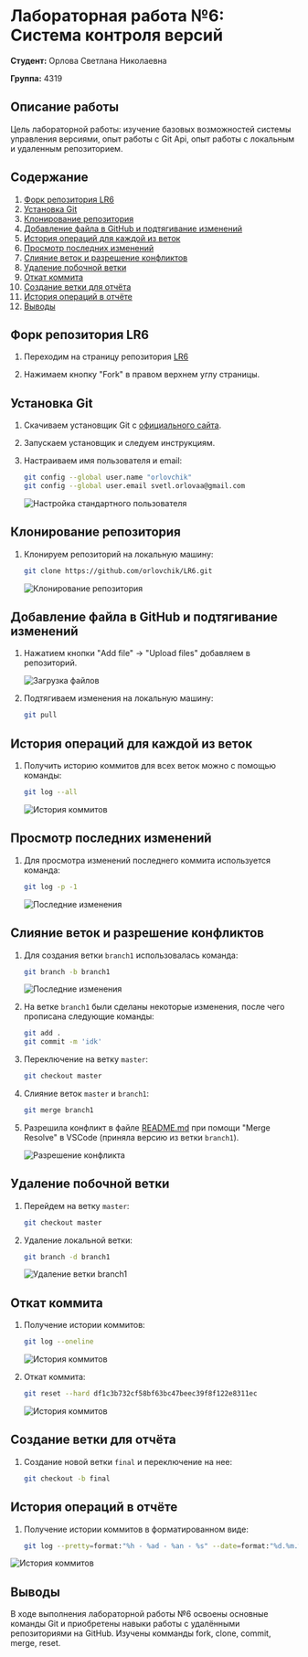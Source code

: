# Лабораторная работа №6: Система контроля версий

**Студент:** Орлова Светлана Николаевна

**Группа:** 4319

## Описание работы

Цель лабораторной работы: изучение базовых возможностей системы управления версиями, опыт работы с Git Api, опыт работы с локальным и удаленным репозиторием.

## Содержание

1. [Форк репозитория LR6](#форк-репозитория-lr6)
2. [Установка Git](#установка-git)
3. [Клонирование репозитория](#клонирование-репозитория)
4. [Добавление файла в GitHub и подтягивание изменений](#добавление-файла-в-github-и-подтягивание-изменений)
5. [История операций для каждой из веток](#история-операций-для-каждой-из-веток)
6. [Просмотр последних изменений](#просмотр-последних-изменений)
7. [Слияние веток и разрешение конфликтов](#слияние-веток-и-разрешение-конфликтов)
8. [Удаление побочной ветки](#удаление-побочной-ветки)
9. [Откат коммита](#откат-коммита)
10. [Создание ветки для отчёта](#создание-ветки-для-отчёта)
11. [История операций в отчёте](#история-операций-в-отчёте)
12. [Выводы](#выводы)

## Форк репозитория LR6

1. Переходим на страницу репозитория [LR6](https://github.com/Kurtyanik/LR6)

2. Нажимаем кнопку "Fork" в правом верхнем углу страницы.

## Установка Git

1. Скачиваем установщик Git с [официального сайта](https://git-scm.com/).

2. Запускаем установщик и следуем инструкциям.

3. Настраиваем имя пользователя и email:

    ```bash
    git config --global user.name "orlovchik"
    git config --global user.email svetl.orlovaa@gmail.com
    ```

    ![Настройка стандартного пользователя](img/set_up_git_config.png)

## Клонирование репозитория

1. Клонируем репозиторий на локальную машину:

    ```bash
    git clone https://github.com/orlovchik/LR6.git
    ```

    ![Клонирование репозитория](img/git_clone.png)

## Добавление файла в GitHub и подтягивание изменений

1. Нажатием кнопки "Add file" -> "Upload files" добавляем  в репозиторий.

    ![Загрузка файлов](img/upload_file.png)

2. Подтягиваем изменения на локальную машину:

    ```bash
    git pull
    ```

## История операций для каждой из веток

1. Получить историю коммитов для всех веток можно с помощью команды:

    ```bash
    git log --all
    ```

    ![История коммитов](img/git_log.png)

## Просмотр последних изменений

1. Для просмотра изменений последнего коммита используется команда:

    ```bash
    git log -p -1
    ```

    ![Последние изменения](img/git_latest_commit.png)

## Слияние веток и разрешение конфликтов

1. Для создания ветки `branch1` использовалась команда:

    ```bash
    git branch -b branch1
    ```

    ![Последние изменения](img/branch1.png)

2. На ветке `branch1` были сделаны некоторые изменения, после чего прописана следующие команды:

    ```bash
    git add .
    git commit -m 'idk'
    ```

3. Переключение на ветку `master`:

    ```bash
    git checkout master
    ```

4. Слияние веток `master` и `branch1`:

    ```bash
    git merge branch1
    ```

5. Разрешила конфликт в файле [README.md](README.md) при помощи "Merge Resolve" в VSCode (приняла версию из ветки `branch1`).

    ![Разрешение конфликта](img/resolve_merge.png)

## Удаление побочной ветки

1. Перейдем на ветку `master`:

    ```bash
    git checkout master
    ```

2. Удаление локальной ветки:

    ```bash
    git branch -d branch1
    ```

    ![Удаление ветки `branch1`](img/delete_branch.png)

## Откат коммита

1. Получение истории коммитов:

    ```bash
    git log --oneline
    ```

    ![История коммитов](img/git_log_for_reset.png)

2. Откат коммита:

    ```bash
    git reset --hard df1c3b732cf58bf63bc47beec39f8f122e8311ec
    ```

    ![История коммитов](img/git_reset.png)

## Создание ветки для отчёта

1. Создание новой ветки `final` и переключение на нее:

    ```bash
    git checkout -b final
    ```

## История операций в отчёте

1. Получение истории коммитов в форматированном виде:

    ```bash
    git log --pretty=format:"%h - %ad - %an - %s" --date=format:"%d.%m.%Y %H:%M:%S"
    ```

![История коммитов](img/git_history.png)

## Выводы

В ходе выполнения лабораторной работы №6 освоены основные команды Git и приобретены навыки работы с удалёнными репозиториями на GitHub. Изучены комманды fork, clone, commit, merge, reset.
